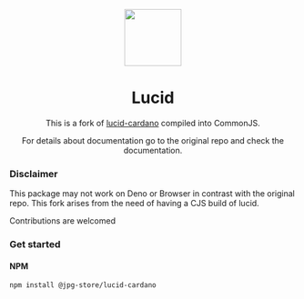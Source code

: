 <p align="center">
  <img width="100px" src="./logo/lucid.svg" align="center"/>
  <h1 align="center">Lucid</h1>
  <p align="center">This is a fork of <a href="https://github.com/spacebudz/lucid/" >lucid-cardano</a> compiled into CommonJS.</p>
  <p align="center">For details about documentation go to the original repo and check the documentation.</p>


### Disclaimer
This package may not work on Deno or Browser in contrast with the original repo. This fork arises from the need of having a CJS build of lucid.

Contributions are welcomed

### Get started

#### NPM

```
npm install @jpg-store/lucid-cardano
```
